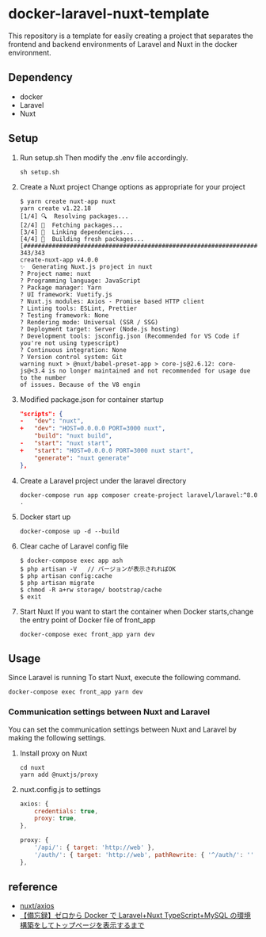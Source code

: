 # docker-laravel-nuxt-template

This repository is a template for easily creating a project that separates the frontend and backend environments of Laravel and Nuxt in the docker environment.

## Dependency

- docker
- Laravel
- Nuxt

## Setup

1. Run setup.sh Then modify the .env file accordingly.
   ```
   sh setup.sh
   ```
1. Create a Nuxt project
   Change options as appropriate for your project

   ```
   $ yarn create nuxt-app nuxt
   yarn create v1.22.18
   [1/4] 🔍  Resolving packages...
   [2/4] 🚚  Fetching packages...
   [3/4] 🔗  Linking dependencies...
   [4/4] 🔨  Building fresh packages...
   [##################################################################################################################################] 343/343
   create-nuxt-app v4.0.0
   ✨  Generating Nuxt.js project in nuxt
   ? Project name: nuxt
   ? Programming language: JavaScript
   ? Package manager: Yarn
   ? UI framework: Vuetify.js
   ? Nuxt.js modules: Axios - Promise based HTTP client
   ? Linting tools: ESLint, Prettier
   ? Testing framework: None
   ? Rendering mode: Universal (SSR / SSG)
   ? Deployment target: Server (Node.js hosting)
   ? Development tools: jsconfig.json (Recommended for VS Code if you're not using typescript)
   ? Continuous integration: None
   ? Version control system: Git
   warning nuxt > @nuxt/babel-preset-app > core-js@2.6.12: core-js@<3.4 is no longer maintained and not recommended for usage due to the number
   of issues. Because of the V8 engin
   ```

1. Modified package.json for container startup

   ```diff_javascript:nuxt/package.json
   "scripts": {
   -   "dev": "nuxt",
   +   "dev": "HOST=0.0.0.0 PORT=3000 nuxt",
       "build": "nuxt build",
   -   "start": "nuxt start",
   +   "start": "HOST=0.0.0.0 PORT=3000 nuxt start",
       "generate": "nuxt generate"
   },
   ```

1. Create a Laravel project under the laravel directory

   ```
   docker-compose run app composer create-project laravel/laravel:^8.0 .
   ```

1. Docker start up

   ```
   docker-compose up -d --build
   ```

1. Clear cache of Laravel config file

   ```
   $ docker-compose exec app ash
   $ php artisan -V   // バージョンが表示されればOK
   $ php artisan config:cache
   $ php artisan migrate
   $ chmod -R a+rw storage/ bootstrap/cache
   $ exit
   ```

1. Start Nuxt
   If you want to start the container when Docker starts,change the entry point of Docker file of front_app

   ```
   docker-compose exec front_app yarn dev
   ```

## Usage

Since Laravel is running To start Nuxt, execute the following command.

    docker-compose exec front_app yarn dev

### Communication settings between Nuxt and Laravel

You can set the communication settings between Nuxt and Laravel by making the following settings.

1. Install proxy on Nuxt

   ```
   cd nuxt
   yarn add @nuxtjs/proxy
   ```

1. nuxt.config.js to settings

   ```vue:nuxt/nuxt.config.js
   axios: {
       credentials: true,
       proxy: true,
   },

   proxy: {
       '/api/': { target: 'http://web' },
       '/auth/': { target: 'http://web', pathRewrite: { '^/auth/': '' } },
   },
   ```

## reference

- [nuxt/axios](https://axios.nuxtjs.org/options/)
- [【備忘録】ゼロから Docker で Laravel+Nuxt TypeScript+MySQL の環境構築をしてトップページを表示するまで](https://qiita.com/kaba_farm/items/8d8b8faab808a55d3232)
